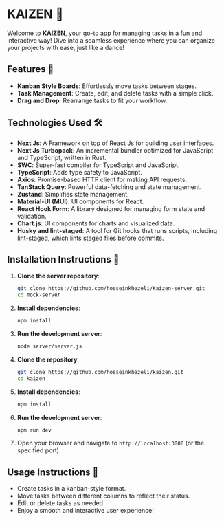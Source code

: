 # KAIZEN 🎉

Welcome to **KAIZEN**, your go-to app for managing tasks in a fun and interactive way! Dive into a seamless
experience where you can organize your projects with ease, just like a dance!

## Features 🌟

- **Kanban Style Boards**: Effortlessly move tasks between stages.
- **Task Management**: Create, edit, and delete tasks with a simple click.
- **Drag and Drop**: Rearrange tasks to fit your workflow.

## Technologies Used 🛠️

- **Next Js**: A Framework on top of React Js for building user interfaces.
- **Next Js Turbopack**: An incremental bundler optimized for JavaScript and TypeScript, written in Rust.
- **SWC**: Super-fast compiler for TypeScript and JavaScript.
- **TypeScript**: Adds type safety to JavaScript.
- **Axios**: Promise-based HTTP client for making API requests.
- **TanStack Query**: Powerful data-fetching and state management.
- **Zustand**: Simplifies state management.
- **Material-UI (MUI)**: UI components for React.
- **React Hook Form**: A library designed for managing form state and validation.
- **Chart.js**: UI components for charts and visualized data.
- **Husky and lint-staged**: A tool for Git hooks that runs scripts, including lint-staged, which lints staged files before commits.

## Installation Instructions 🚀

1. **Clone the server repository**:
   ```bash
   git clone https://github.com/hosseinkhezeli/Kaizen-server.git
   cd mock-server
   ```
2. **Install dependencies**:
   ```bash
   npm install
   ```

3. **Run the development server**:
   ```bash
   node server/server.js
   ```
4. **Clone the repository**:
   ```bash
   git clone https://github.com/hosseinkhezeli/kaizen.git
   cd kaizen
   ```

5. **Install dependencies**:
   ```bash
   npm install
   ```

6. **Run the development server**:
   ```bash
   npm run dev
   ```

7. Open your browser and navigate to `http://localhost:3000` (or the specified port).

## Usage Instructions 📝

- Create tasks in a kanban-style format.
- Move tasks between different columns to reflect their status.
- Edit or delete tasks as needed.
- Enjoy a smooth and interactive user experience!
